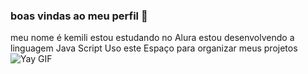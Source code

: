 ### boas vindas ao meu perfil 💙
meu nome é kemili
estou estudando no Alura
 estou desenvolvendo a linguagem Java Script
 Uso este Espaço para organizar meus projetos
 ![Yay GIF](https://tenor.com/pt-BR/view/yay-gif-11544202141846534719)
 
 
 
